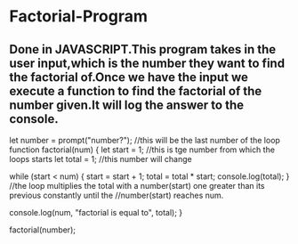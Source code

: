 # Factorial-Program
Done in JAVASCRIPT.This program takes in the user input,which is the number they want to find the factorial of.Once we have the input we execute a function to find the factorial of the number given.It will log the answer to the console.
-----------------------------------------------------------------------------------------------------------------------------------------------------

let number = prompt("number?"); //this will be the last number of the loop
function factorial(num) {
  let start = 1; //this is tge number from which the loops starts
  let total = 1; //this number will change

  while (start < num) {
    start = start + 1;
    total = total * start;
    console.log(total);
  }
  //the loop multiplies the total with a number(start) one greater than its previous constantly until the
  //number(start) reaches num.

  console.log(num, "factorial is equal to", total);
}

factorial(number);

